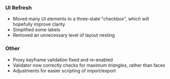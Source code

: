 ### UI Refresh
- Moved many UI elements to a three-state "checkbox", which will hopefully improve clarity
- Simplified some labels
- Removed an unnecessary level of layout nesting

### Other

- Proxy keyframe validation fixed and re-enabled
- Validator now correctly checks for maximum *triangles*, rather than faces
- Adjustments for easier scripting of import/export